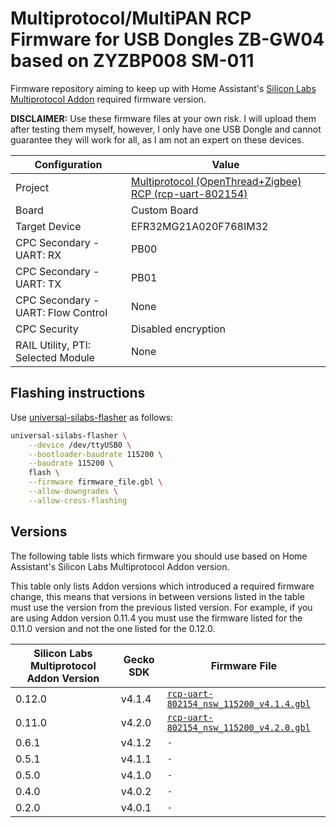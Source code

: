 # Multiprotocol/MultiPAN RCP Firmware for USB Dongles ZB-GW04 based on ZYZBP008 SM-011

Firmware repository aiming to keep up with Home Assistant's [Silicon Labs
Multiprotocol Addon][silabs-multiprotocol] required firmware version.

**DISCLAIMER:** Use these firmware files at your own risk. I will upload them
after testing them myself, however, I only have one USB Dongle and cannot
guarantee they will work for all, as I am not an expert on these devices.

| Configuration                      | Value                                                                   |
|------------------------------------|-------------------------------------------------------------------------|
| Project                            | [Multiprotocol (OpenThread+Zigbee) RCP (rcp-uart-802154)][silabs-gecko] |
| Board                              | Custom Board                                                            |
| Target Device                      | EFR32MG21A020F768IM32                                                   |
| CPC Secondary - UART: RX           | PB00                                                                    |
| CPC Secondary - UART: TX           | PB01                                                                    |
| CPC Secondary - UART: Flow Control | None                                                                    |
| CPC Security                       | Disabled encryption                                                     |
| RAIL Utility, PTI: Selected Module | None                                                                    |

<!-- commander.exe gbl create rcp-uart-802154....gbl --app rcp-uart-802154....s37 -->

[silabs-multiprotocol]: https://github.com/home-assistant/addons/tree/master/silabs-multiprotocol
[silabs-gecko]: https://github.com/SiliconLabs/gecko_sdk

## Flashing instructions

Use [universal-silabs-flasher][universal-silabs-flasher] as follows:

```sh
universal-silabs-flasher \
    --device /dev/ttyUSB0 \
    --bootloader-baudrate 115200 \
    --baudrate 115200 \
    flash \
    --firmware firmware_file.gbl \
    --allow-downgrades \
    --allow-cross-flashing
```

[universal-silabs-flasher]: https://github.com/NabuCasa/universal-silabs-flasher

## Versions

The following table lists which firmware you should use based on Home
Assistant's Silicon Labs Multiprotocol Addon version.

This table only lists Addon versions which introduced a required firmware
change, this means that versions in between versions listed in the table must
use the version from the previous listed version. For example, if you are using
Addon version 0.11.4 you must use the firmware listed for the 0.11.0 version and
not the one listed for the 0.12.0.

| Silicon Labs Multiprotocol Addon Version | Gecko SDK | Firmware File                                                                      |
|------------------------------------------|-----------|------------------------------------------------------------------------------------|
| 0.12.0                                   | v4.1.4    | [`rcp-uart-802154_nsw_115200_v4.1.4.gbl`](./rcp-uart-802154_nsw_115200_v4.1.4.gbl) |
| 0.11.0                                   | v4.2.0    | [`rcp-uart-802154_nsw_115200_v4.2.0.gbl`](./rcp-uart-802154_nsw_115200_v4.2.0.gbl) |
| 0.6.1                                    | v4.1.2    | `-`                                                                                |
| 0.5.1                                    | v4.1.1    | `-`                                                                                |
| 0.5.0                                    | v4.1.0    | `-`                                                                                |
| 0.4.0                                    | v4.0.2    | `-`                                                                                |
| 0.2.0                                    | v4.0.1    | `-`                                                                                |

